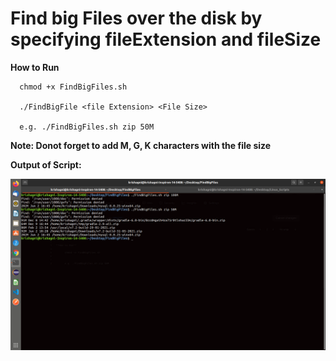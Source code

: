 # Find big Files over the disk by specifying fileExtension and fileSize

**How to Run**

      chmod +x FindBigFiles.sh
      
      ./FindBigFile <file Extension> <File Size>
      
      e.g. ./FindBigFiles.sh zip 50M
      
  **Note: Donot forget to add M, G, K characters with the file size**
  
  **Output of Script:**
  
  ![image](https://github.com/Kaustubh-Wadagavi/FindBigFiles/blob/master/Output/Output.png)
